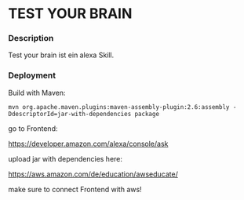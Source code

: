 ﻿# TEST YOUR BRAIN

### Description
Test your brain ist ein alexa Skill.

### Deployment

Build with Maven:
```
mvn org.apache.maven.plugins:maven-assembly-plugin:2.6:assembly -DdescriptorId=jar-with-dependencies package
```
go to Frontend:

https://developer.amazon.com/alexa/console/ask

upload jar with dependencies here:

https://aws.amazon.com/de/education/awseducate/

make sure to connect Frontend with aws!